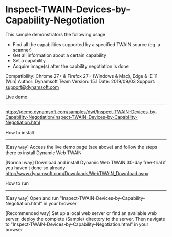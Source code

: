 # Inspect-TWAIN-Devices-by-Capability-Negotiation
This sample demonstrators the following usage

* Find all the capabilities supported by a specified TWAIN source (eg. a scanner)
* Get all information about a certain capability
* Set a capability
* Acquire image(s) after the capbility negotiation is done

Compatibility: Chrome 27+ & Firefox 27+ (Windows & Mac), Edge & IE 11 (Win)
Author: Dynamsoft Team
Version: 15.1
Date: 2019/09/03
Support: support@dynamsoft.com


Live demo
*********
https://demo.dynamsoft.com/samples/dwt/Inspect-TWAIN-Devices-by-Capability-Negotiation/Inspect-TWAIN-Devices-by-Capability-Negotiation.html


How to install
**************

[Easy way]
Access the live demo page (see above) and follow the steps there to install Dynamic Web TWAIN

[Normal way]
Download and install Dynamic Web TWAIN 30-day free-trial if you haven't done so already
http://www.dynamsoft.com/Downloads/WebTWAIN_Download.aspx

How to run
**********

[Easy way]
Open and run "Inspect-TWAIN-Devices-by-Capability-Negotiation.html" in your browser

[Recommended way]
Set up a local web server or find an available web server, deploy the complete /Sample/ directory to the server. Then navigate to "Inspect-TWAIN-Devices-by-Capability-Negotiation.html" in your browser


